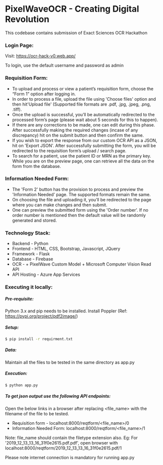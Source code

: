 # PixelWaveOCR - Creating Digital Revolution

This codebase contains submission of Exact Sciences OCR Hackathon

### Login Page:
Visit: https://ocr-hack-v0.web.app/

To login, use the default username and password as admin

### Requisition Form: 
  -  To upload and process or view a patient’s requisition form, choose the “Form 1” option after logging in. 
  -  In order to process a file, upload the file using 'Choose files' option and then hit'Upload file' (Supported file formats are .pdf, .jpg, .jpeg, .png, .tiff). 
  -  Once the upload is successful, you’ll be automatically redirected to the processed form’s page (please wait about 5 seconds for this to happen). 
  -  If there are any corrections to be made, one can edit during this phase. After successfully making the required changes (incase of any discrepancy) hit on the submit button and then confirm the same. 
  -  If you wish to export the response from our custom OCR API as a JSON, hit on 'Export JSON'. After successfully submitting the form, you will be redirected to the requisition form’s upload / search page.
  -  To search for a patient, use the patient ID or MRN as the primary key. While you are on the preview page, one can retrieve all the data on the form from the database.

### Information Needed Form: 
  -  The 'Form 2' button has the provision to process and preview the 'Information Needed' page. The supported formats remain the same. 
  -  On choosing the file and uploading it, you’ll be redirected to the page where you can make changes and then submit. 
  -  One can preview the submitted form using the 'Order number'. If no order number is mentioned then the default value will be randomly generated and stored. 

### Technology Stack:
 - Backend - Python
 - Frontend - HTML, CSS, Bootstrap, Javascript, JQuery
 - Framework - Flask
 - Database - Firebase
 - OCR - + PixelWave Custom Model + Microsoft Computer Vision Read API
 - API Hosting - Azure App Services

### Executing it locally:
##### Pre-requisite:
Python 3.x and pip needs to be installed.
Install Poppler (Ref: https://pypi.org/project/pdf2image/) 

##### Setup:
```sh
$ pip install -r requirment.txt
```
##### Data:
Maintain all the files to be tested in the same directory as app.py

##### Execution:
```sh
$ python app.py
```
##### To get json output use the following API endpoints:
Open the below links in a browser after replacing <file_name> with the filename of the file to be tested.
  - Requisition form - localhost:8000/reqtform/<file_name>/0
  - Information Needed Form: localhost:8000/reqtform/<file_name>/1

Note: file_name should contain the filetype extension also. Eg: For '2019_12_13_13_16_31f0e2615.pdf.pdf', open browser with localhost:8000/reqtform/2019_12_13_13_16_31f0e2615.pdf/1

Please note internet connection is mandatory for running app.py

